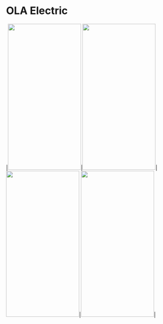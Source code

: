 # OLA Electric

|<img src="https://user-images.githubusercontent.com/62848565/134814326-2b1c2b71-e0ce-4e71-bf0b-2b0efba337ee.png" width=200 height=400>|<img src="https://user-images.githubusercontent.com/62848565/134814387-ec268889-7007-4d7e-8017-0b14ee6ebb76.png" width=200 height=400>|<img src="https://user-images.githubusercontent.com/62848565/134814395-57c25d87-a479-4518-a561-83548747e6b4.png" width=200 height=400>|<img src="https://user-images.githubusercontent.com/62848565/134814399-ef24f1bb-a3b8-4bd4-b5d7-58d91ae677d8.png" width=200 height=400>|
